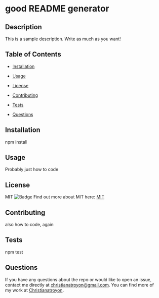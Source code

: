 # good README generator
  ## Description
This is a sample description. Write as much as you want!

## Table of Contents 

* [Installation](#installation)

* [Usage](#usage)

* [License](#license)

* [Contributing](#contributing)

* [Tests](#tests)

* [Questions](#questions)

## Installation
 npm install

## Usage
Probably just how to code

## License
MIT ![Badge](https://img.shields.io/badge/License-MIT-green.svg)
Find out more about MIT here:
[MIT](https://opensource.org/licenses/MIT) 


## Contributing
also how to code, again

## Tests
npm test

## Questions
If you have any questions about the repo or would like to open an issue, contact me directly at christianatroyon@gmail.com. 
You can find more of my work at [Christianatroyon](https://github.com/Christianatroyon).
